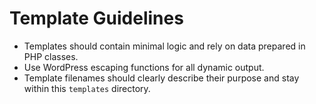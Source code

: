 # Template Guidelines

- Templates should contain minimal logic and rely on data prepared in PHP classes.
- Use WordPress escaping functions for all dynamic output.
- Template filenames should clearly describe their purpose and stay within this `templates` directory.
